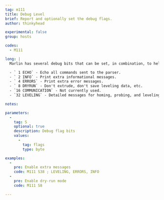 ```yaml
---
tag: m111
title: Debug Level
brief: Report and optionally set the debug flags.
author: thinkyhead

experimental: false
group: hosts

codes:
  - M111

long: |
  Marlin has several debug bits that can be set, in combination, to help configure, troubleshoot, and debug the firmware. Add up the debug bits you need:

  - ` 1 ECHO` - Echo all commands sent to the parser.
  - ` 2 INFO` - Print extra informational messages.
  - ` 4 ERRORS` - Print extra error messages.
  - ` 8 DRYRUN` - Don't extrude, don't save leveling data, etc.
  - `16 COMMUNICATION` - Not currently used.
  - `32 LEVELING` - Detailed messages for homing, probing, and leveling. (Requires `DEBUG_LEVELING_FEATURE`.)

notes:

parameters:
  -
    tag: S
    optional: true
    description: Debug flag bits
    values:
      -
        tag: flags
        type: byte

examples:
  -
    pre: Enable extra messages
    code: M111 S38 ; LEVELING, ERRORS, INFO
  -
    pre: Enable dry-run mode
    code: M111 S8

---
```


